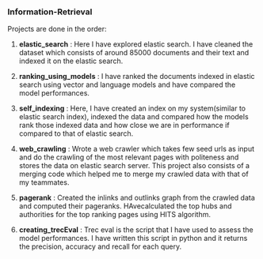 ### Information-Retrieval

Projects are done in the order:

1. **elastic_search** : Here I have explored elastic search. I have cleaned the dataset which consists of around 85000 documents and their text and indexed it on the elastic search.

2. **ranking_using_models** : I have ranked the documents indexed in elastic search using vector and language models and have compared the model performances.

3. **self_indexing** : Here, I have created an index on my system(similar to elastic search index), indexed the data and compared how the models rank those indexed data and how close we are in performance if compared to that of elastic search.

4. **web_crawling** : Wrote a web crawler which takes few seed urls as input and do the crawling of the most relevant pages with politeness and stores the data on elastic search server. This project also consists of a merging code which helped me to merge my crawled data with that of my teammates.

5. **pagerank** : Created the inlinks and outlinks graph from the crawled data and computed their pageranks. HAvecalculated the top hubs and authorities for the top ranking pages using HITS algorithm.

6. **creating_trecEval** : Trec eval is the script that I have used to assess the model performances. I have written this script in python and it returns the precision, accuracy and recall for each query.





